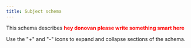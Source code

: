 ```yaml
---
title: Subject schema
---
```


This schema describes <strong style="color:red;">hey donovan please write something smart here</strong>

Use the "+" and "-" icons to expand and collapse sections of the schema.

<div class="container">
<div id="test">

<script type="text/javascript" src="../../javascripts/renderjson.js"></script>
<script>
renderjson.set_show_to_level(2).set_icons('+', '-').set_max_string_length(100);

var example = [{"description": "The 'logical' identifier of the entity in the system of record, e.g. a UUID.  This 'id' is unique within a given system. The identified entity may have a different 'id' in a different system.", "name": "id", "mode": "REQUIRED", "type": "STRING"}, {"description": "A 'business' identifier for the entity, typically as provided by an external system or authority, that persists across implementing systems  (i.e. a  'logical' identifier). Uses a specialized, complex 'Identifier' data type to capture information about the source of the business identifier - or a URI expressed as a string to an existing entity. ", "name": "identifier", "type": "RECORD", "mode": "REPEATED", "fields": [{"description": "The system or namespace that defines the identifier.", "name": "system", "type": "STRING"}, {"description": "The value of the identifier, as defined by the system.", "name": "value", "type": "STRING"}]}, {"description": "", "name": "species", "type": "STRING", "mode": "NULLABLE"}, {"description": "", "name": "sex", "type": "STRING"}, {"description": "", "name": "race", "type": "STRING"}, {"description": "", "name": "ethnicity", "type": "STRING"}, {"description": "Per GDC Dictionary, number of days between the date used for index and the date from a person's date of birth represented as a calculated negative number of days.", "name": "days_to_birth", "type": "INTEGER"}, {"description": "", "name": "subject_associated_project", "type": "STRING", "mode": "REPEATED"}, {"description": "", "name": "vital_status", "type": "STRING", "mode": "NULLABLE"}, {"description": "", "name": "age_at_death", "type": "INTEGER", "mode": "NULLABLE"}, {"description": "", "name": "cause_of_death", "type": "STRING", "mode": "NULLABLE"}, {"description": "List of ids of File entities associated with the Patient", "name": "Files", "type": "STRING", "mode": "REPEATED"}, {"name": "ResearchSubject", "description": "A research subject is the entity of interest in a specific research study or project, typically a human being or an animal, but can also be a device, group of humans or animals, or a tissue sample. Human research subjects are usually not traceable to a particular person to protect the subject\u2019s privacy.  This entity plays the role of the case_id in existing data.", "type": "RECORD", "mode": "REPEATED", "fields": [{"description": "The 'logical' identifier of the entity in the system of record, e.g. a UUID.  This 'id' is unique within a given system. The identified entity may have a different 'id' in a different system. For CDA, this is case_id.", "name": "id", "mode": "REQUIRED", "type": "STRING"}, {"description": "A 'business' identifier for the entity, typically as provided by an external system or authority, that persists across implementing systems  (i.e. a  'logical' identifier). Uses a specialized, complex 'Identifier' data type to capture information about the source of the business identifier - or a URI expressed as a string to an existing entity. ", "name": "identifier", "type": "RECORD", "mode": "REPEATED", "fields": [{"description": "The system or namespace that defines the identifier.", "name": "system", "type": "STRING"}, {"description": "The value of the identifier, as defined by the system.", "name": "value", "type": "STRING"}]}, {"description": "", "name": "member_of_research_project", "type": "STRING", "mode": "NULLABLE"}, {"description": "", "name": "primary_diagnosis_condition", "type": "STRING", "mode": "NULLABLE"}, {"description": "", "name": "primary_diagnosis_site", "type": "STRING", "mode": "NULLABLE"}, {"description": "List of ids of File entities associated with the ResearchSubject", "name": "Files", "type": "STRING", "mode": "REPEATED"}, {"name": "Diagnosis", "description": "", "type": "RECORD", "mode": "REPEATED", "fields": [{"description": "The 'logical' identifier of the entity in the repository, e.g. a UUID.  This 'id' is unique within a given system. The identified entity may have a different 'id' in a different system.", "name": "id", "mode": "REQUIRED", "type": "STRING"}, {"description": "A 'business' identifier  or accession number for the entity, typically as provided by an external system or authority, that persists across implementing systems  (i.e. a  'logical' identifier). ", "name": "identifier", "type": "RECORD", "mode": "REPEATED", "fields": [{"description": "The system or namespace that defines the identifier.", "name": "system", "type": "STRING"}, {"description": "The value of the identifier, as defined by the system.", "name": "value", "type": "STRING"}]}, {"description": "", "name": "primary_diagnosis", "type": "STRING"}, {"description": "", "name": "age_at_diagnosis", "type": "INTEGER"}, {"description": "", "name": "morphology", "type": "STRING"}, {"description": "", "name": "stage", "type": "STRING"}, {"description": "", "name": "grade", "type": "STRING"}, {"description": "", "name": "method_of_diagnosis", "type": "STRING", "mode": "NULLABLE"}, {"name": "Treatment", "description": "", "type": "RECORD", "mode": "REPEATED", "fields": [{"description": "The 'logical' identifier of the entity in the repository, e.g. a UUID.  This 'id' is unique within a given system. The identified entity may have a different 'id' in a different system.", "name": "id", "mode": "REQUIRED", "type": "STRING"}, {"description": "A 'business' identifier  or accession number for the entity, typically as provided by an external system or authority, that persists across implementing systems  (i.e. a  'logical' identifier). ", "name": "identifier", "type": "RECORD", "mode": "REPEATED", "fields": [{"description": "The system or namespace that defines the identifier.", "name": "system", "type": "STRING"}, {"description": "The value of the identifier, as defined by the system.", "name": "value", "type": "STRING"}]}, {"description": "Text name for treatment type; this will ultimately be defined by a common vocabulary", "name": "treatment_type", "type": "STRING"}, {"description": "Text name for treatment outcome; this will ultimately be defined by a common vocabulary", "name": "treatment_outcome", "type": "STRING"}, {"description": "The date and optionally time that the treatment was started in integer.", "name": "days_to_treatment_start", "type": "INTEGER", "mode": "NULLABLE"}, {"description": "", "name": "days_to_treatment_end", "type": "INTEGER", "mode": "NULLABLE"}, {"description": "", "name": "therapeutic_agent", "type": "STRING", "mode": "NULLABLE"}, {"description": "", "name": "treatment_anatomic_site", "type": "STRING", "mode": "NULLABLE"}, {"description": "", "name": "treatment_effect", "type": "STRING", "mode": "NULLABLE"}, {"description": "", "name": "treatment_end_reason", "type": "STRING", "mode": "NULLABLE"}, {"description": "", "name": "number_of_cycles", "type": "INTEGER", "mode": "NULLABLE"}]}]}, {"name": "Specimen", "description": "Any material taken as a sample from a biological entity (living or dead), or from a physical object or the environment. Specimens are usually collected as an example of their kind, often for use in some investigation.", "type": "RECORD", "mode": "REPEATED", "fields": [{"description": "The 'logical' identifier of the entity in the system of record, e.g. a UUID.  This 'id' is unique within a given system. The identified entity may have a different 'id' in a different system.", "name": "id", "mode": "REQUIRED", "type": "STRING"}, {"description": "A 'business' identifier  or accession number for the entity, typically as provided by an external system or authority, that persists across implementing systems  (i.e. a  'logical' identifier). ", "name": "identifier", "type": "RECORD", "mode": "REPEATED", "fields": [{"description": "The system or namespace that defines the identifier.", "name": "system", "type": "STRING"}, {"description": "The value of the identifier, as defined by the system.", "name": "value", "type": "STRING"}]}, {"description": "", "name": "associated_project", "type": "STRING", "mode": "NULLABLE"}, {"description": "The age of the Patient when this sample was taken.", "name": "age_at_collection", "type": "INTEGER"}, {"description": "", "name": "primary_disease_type", "type": "STRING", "mode": "NULLABLE"}, {"description": "Per GDC Dictionary, the text term that represents the name of the primary disease site of the submitted tumor sample; recommend dropping tumor; biospecimen_anatomic_site.", "name": "anatomical_site", "type": "STRING"}, {"description": "The general kind of material from which the specimen was derived, indicating the physical nature of the source material. ", "name": "source_material_type", "type": "STRING"}, {"description": "The high-level type of the specimen, based on its how it has been derived from the original extracted sample. \n", "name": "specimen_type", "type": "STRING"}, {"description": "A source/parent specimen from which this one was directly derived.", "name": "derived_from_specimen", "type": "STRING", "mode": "NULLABLE"}, {"description": "The Patient/ResearchSubject, or Biologically Derived Materal (e.g. a cell line, tissue culture, organoid) from which the specimen was directly or indirectly derived.", "name": "derived_from_subject", "type": "STRING"}, {"description": "List of ids of File entities associated with the Specimen", "name": "Files", "type": "STRING", "mode": "REPEATED"}]}]}];
    document.getElementById("test").appendChild(renderjson(example));
</script>
</div></div>
